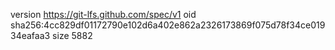 version https://git-lfs.github.com/spec/v1
oid sha256:4cc829df01172790e102d6a402e862a2326173869f075d78f34ce01934eafaa3
size 5882
